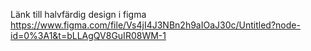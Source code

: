 Länk till halvfärdig design i figma
https://www.figma.com/file/Vs4jI4J3NBn2h9aIOaJ30c/Untitled?node-id=0%3A1&t=bLLAgQV8GuIR08WM-1 
